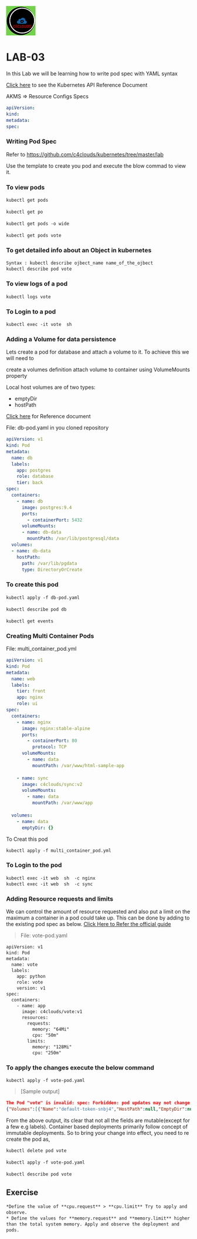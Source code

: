 <img src="images/c4logo.png">

**LAB-03**
=======================================================================================================================================
In this Lab we will be learning how to write pod spec with YAML syntax

[Click here](https://kubernetes.io/docs/reference/generated/kubernetes-api/v1.17/) to see the Kubernetes API Reference Document

AKMS => Resource Configs Specs

```yaml
apiVersion: 
kind:
metadata:
spec:
```

### Writing Pod Spec
Refer to https://github.com/c4clouds/kubernetes/tree/master/lab


Use the template to create you pod and execute the blow commad to view it.

### To view pods
```
kubectl get pods

kubectl get po

kubectl get pods -o wide

kubectl get pods vote
```

### To get detailed info about an Object in kubernetes
```
Syntax : kubectl describe ojbect_name name_of_the_ojbect
kubectl describe pod vote
```

### To view logs of a pod
```
kubectl logs vote
```

### To Login to a pod
```
kubectl exec -it vote  sh
```

### Adding a Volume for data persistence
Lets create a pod for database and attach a volume to it. To achieve this we will need to

create a volumes definition
attach volume to container using VolumeMounts property

Local host volumes are of two types:
  * emptyDir
  * hostPath

[Click here](https://kubernetes.io/docs/concepts/storage/volumes/#hostpath) for Reference document 

File: db-pod.yaml in you cloned repository

```yaml
apiVersion: v1
kind: Pod
metadata:
  name: db
  labels:
    app: postgres
    role: database
    tier: back
spec:
  containers:
    - name: db
      image: postgres:9.4
      ports:
        - containerPort: 5432
      volumeMounts:
      - name: db-data
        mountPath: /var/lib/postgresql/data
  volumes:
  - name: db-data
    hostPath:
      path: /var/lib/pgdata
      type: DirectoryOrCreate
```
### To create this pod
```
kubectl apply -f db-pod.yaml

kubectl describe pod db

kubectl get events
```

### Creating Multi Container Pods
File: multi_container_pod.yml 

```yaml
apiVersion: v1
kind: Pod
metadata:
  name: web
  labels:
    tier: front
    app: nginx
    role: ui
spec:
  containers:
    - name: nginx
      image: nginx:stable-alpine
      ports:
        - containerPort: 80
          protocol: TCP
      volumeMounts:
        - name: data
          mountPath: /var/www/html-sample-app

    - name: sync
      image: c4clouds/sync:v2
      volumeMounts:
        - name: data
          mountPath: /var/www/app

  volumes:
    - name: data
      emptyDir: {}
```

To Creat this pod

```
kubectl apply -f multi_container_pod.yml
```
### To Login to the pod

```
kubectl exec -it web  sh  -c nginx
kubectl exec -it web  sh  -c sync
```

### Adding Resource requests and limits
We can control the amount of resource requested and also put a limit on the maximum a container in a pod could take up. This can be done by adding to the existing pod spec as below. [Click Here to Refer the official guide](https://kubernetes.io/docs/concepts/configuration/manage-compute-resources-container/)

> File: vote-pod.yaml
```
apiVersion: v1
kind: Pod
metadata:
  name: vote
  labels:
    app: python
    role: vote
    version: v1
spec:
  containers:
    - name: app
      image: c4clouds/vote:v1
      resources:
        requests:
          memory: "64Mi"
          cpu: "50m"
        limits:
          memory: "128Mi"
          cpu: "250m"
```
### To apply the changes execute the below command
```
kubectl apply -f vote-pod.yaml
```
>[Sample output]
```json
The Pod "vote" is invalid: spec: Forbidden: pod updates may not change fields other than `spec.containers[*].image`, `spec.initContainers[*].image`, `spec.activeDeadlineSeconds` or `spec.tolerations` (only additions to existing tolerations)
{"Volumes":[{"Name":"default-token-snbj4","HostPath":null,"EmptyDir":null,"GCEPersistentDisk":null,"AWSElasticBlockStore":null,"GitRepo":null,"Secret":{"SecretName":"default-token-snbj4","Items":null,"DefaultMode":420,"Optional":null},"NFS":null,"ISCSI":null,"Glusterfs":null,"PersistentVolumeClaim":null,"RBD":null,"Quobyte":null,"FlexVolume":null,"Cinder":null,"CephFS":null,"Flocker":null,"DownwardAPI":null,"FC":null,"AzureFile":null,"ConfigMap":null,"VsphereVolume":null,"AzureDisk":null,"PhotonPersistentDisk":null,"Projected":null,"PortworxVolume":null,"ScaleIO":null,"StorageOS":null}],"InitContainers":null,"Containers":[{"Name":"app","Image":"c4clouds/vote:v1","Command":null,"Args":null,"WorkingDir":"","Ports":null,"EnvFrom":null,"Env":null,"Resources":{"Limits":
```

From the above output, its clear that not all the fields are mutable(except for a few e.g labels). Container based deployments primarily follow concept of immutable deployments. So to bring your change into effect, you need to re create the pod as,

```
kubectl delete pod vote

kubectl apply -f vote-pod.yaml

kubectl describe pod vote
```
## Exercise
```
*Define the value of **cpu.request** > **cpu.limit** Try to apply and observe.
* Define the values for **memory.request** and **memory.limit** higher than the total system memory. Apply and observe the deployment and pods.
```

